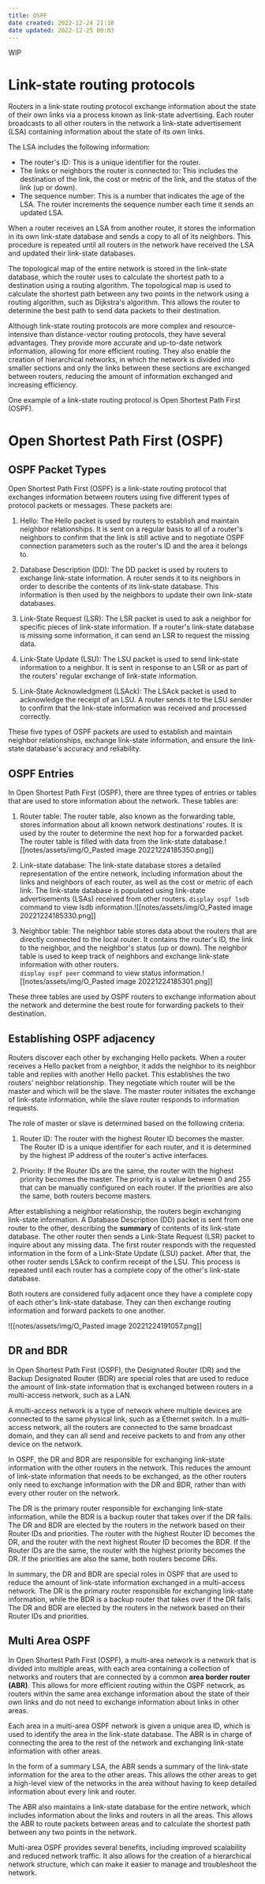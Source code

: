 ```yaml
---
title: OSPF
date created: 2022-12-24 21:18
date updated: 2022-12-25 00:03
---
```


WIP

# Link-state routing protocols

Routers in a link-state routing protocol exchange information about the state of their own links via a process known as link-state advertising. Each router broadcasts to all other routers in the network a link-state advertisement (LSA) containing information about the state of its own links.

The LSA includes the following information:

- The router's ID: This is a unique identifier for the router.
- The links or neighbors the router is connected to: This includes the destination of the link, the cost or metric of the link, and the status of the link (up or down).
- The sequence number: This is a number that indicates the age of the LSA. The router increments the sequence number each time it sends an updated LSA.

When a router receives an LSA from another router, it stores the information in its own link-state database and sends a copy to all of its neighbors. This procedure is repeated until all routers in the network have received the LSA and updated their link-state databases.

The topological map of the entire network is stored in the link-state database, which the router uses to calculate the shortest path to a destination using a routing algorithm. The topological map is used to calculate the shortest path between any two points in the network using a routing algorithm, such as Dijkstra's algorithm. This allows the router to determine the best path to send data packets to their destination.

Although link-state routing protocols are more complex and resource-intensive than distance-vector routing protocols, they have several advantages. They provide more accurate and up-to-date network information, allowing for more efficient routing. They also enable the creation of hierarchical networks, in which the network is divided into smaller sections and only the links between these sections are exchanged between routers, reducing the amount of information exchanged and increasing efficiency.

One example of a link-state routing protocol is Open Shortest Path First (OSPF).

# Open Shortest Path First (OSPF)

## OSPF Packet Types

Open Shortest Path First (OSPF) is a link-state routing protocol that exchanges information between routers using five different types of protocol packets or messages. These packets are:

1. Hello: The Hello packet is used by routers to establish and maintain neighbor relationships. It is sent on a regular basis to all of a router's neighbors to confirm that the link is still active and to negotiate OSPF connection parameters such as the router's ID and the area it belongs to.

2. Database Description (DD): The DD packet is used by routers to exchange link-state information. A router sends it to its neighbors in order to describe the contents of its link-state database. This information is then used by the neighbors to update their own link-state databases.

3. Link-State Request (LSR): The LSR packet is used to ask a neighbor for specific pieces of link-state information. If a router's link-state database is missing some information, it can send an LSR to request the missing data.

4. Link-State Update (LSU): The LSU packet is used to send link-state information to a neighbor. It is sent in response to an LSR or as part of the routers' regular exchange of link-state information.

5. Link-State Acknowledgment (LSAck): The LSAck packet is used to acknowledge the receipt of an LSU. A router sends it to the LSU sender to confirm that the link-state information was received and processed correctly.

These five types of OSPF packets are used to establish and maintain neighbor relationships, exchange link-state information, and ensure the link-state database's accuracy and reliability.

## OSPF Entries

In Open Shortest Path First (OSPF), there are three types of entries or tables that are used to store information about the network. These tables are:

1. Router table: The router table, also known as the forwarding table, stores information about all known network destinations' routes. It is used by the router to determine the next hop for a forwarded packet. The router table is filled with data from the link-state database.![[notes/assets/img/O_Pasted image 20221224185350.png]]

2. Link-state database: The link-state database stores a detailed representation of the entire network, including information about the links and neighbors of each router, as well as the cost or metric of each link. The link-state database is populated using link-state advertisements (LSAs) received from other routers. `display ospf lsdb` command to view lsdb information.![[notes/assets/img/O_Pasted image 20221224185330.png]]

3. Neighbor table: The neighbor table stores data about the routers that are directly connected to the local router. It contains the router's ID, the link to the neighbor, and the neighbor's status (up or down). The neighbor table is used to keep track of neighbors and exchange link-state information with other routers. `display ospf peer` command to view status information.![[notes/assets/img/O_Pasted image 20221224185301.png]]

These three tables are used by OSPF routers to exchange information about the network and determine the best route for forwarding packets to their destination.

## Establishing OSPF adjacency

Routers discover each other by exchanging Hello packets. When a router receives a Hello packet from a neighbor, it adds the neighbor to its neighbor table and replies with another Hello packet. This establishes the two routers' neighbor relationship. They negotiate which router will be the master and which will be the slave. The master router initiates the exchange of link-state information, while the slave router responds to information requests.

The role of master or slave is determined based on the following criteria:

1. Router ID: The router with the highest Router ID becomes the master. The Router ID is a unique identifier for each router, and it is determined by the highest IP address of the router's active interfaces.

2. Priority: If the Router IDs are the same, the router with the highest priority becomes the master. The priority is a value between 0 and 255 that can be manually configured on each router. If the priorities are also the same, both routers become masters.

After establishing a neighbor relationship, the routers begin exchanging link-state information. A Database Description (DD) packet is sent from one router to the other, describing the **summary** of contents of its link-state database. The other router then sends a Link-State Request (LSR) packet to inquire about any missing data. The first router responds with the requested information in the form of a Link-State Update (LSU) packet. After that, the other router sends LSAck to confirm receipt of the LSU. This process is repeated until each router has a complete copy of the other's link-state database.

Both routers are considered fully adjacent once they have a complete copy of each other's link-state database. They can then exchange routing information and forward packets to one another.

![[notes/assets/img/O_Pasted image 20221224191057.png]]

## DR and BDR

In Open Shortest Path First (OSPF), the Designated Router (DR) and the Backup Designated Router (BDR) are special roles that are used to reduce the amount of link-state information that is exchanged between routers in a multi-access network, such as a LAN.

A multi-access network is a type of network where multiple devices are connected to the same physical link, such as a Ethernet switch. In a multi-access network, all the routers are connected to the same broadcast domain, and they can all send and receive packets to and from any other device on the network.

In OSPF, the DR and BDR are responsible for exchanging link-state information with the other routers in the network. This reduces the amount of link-state information that needs to be exchanged, as the other routers only need to exchange information with the DR and BDR, rather than with every other router on the network.

The DR is the primary router responsible for exchanging link-state information, while the BDR is a backup router that takes over if the DR fails. The DR and BDR are elected by the routers in the network based on their Router IDs and priorities. The router with the highest Router ID becomes the DR, and the router with the next highest Router ID becomes the BDR. If the Router IDs are the same, the router with the highest priority becomes the DR. If the priorities are also the same, both routers become DRs.

In summary, the DR and BDR are special roles in OSPF that are used to reduce the amount of link-state information exchanged in a multi-access network. The DR is the primary router responsible for exchanging link-state information, while the BDR is a backup router that takes over if the DR fails. The DR and BDR are elected by the routers in the network based on their Router IDs and priorities.

## Multi Area OSPF

In Open Shortest Path First (OSPF), a multi-area network is a network that is divided into multiple areas, with each area containing a collection of networks and routers that are connected by a common **area border router (ABR)**. This allows for more efficient routing within the OSPF network, as routers within the same area exchange information about the state of their own links and do not need to exchange information about links in other areas.

Each area in a multi-area OSPF network is given a unique area ID, which is used to identify the area in the link-state database. The ABR is in charge of connecting the area to the rest of the network and exchanging link-state information with other areas.

In the form of a summary LSA, the ABR sends a summary of the link-state information for the area to the other areas. This allows the other areas to get a high-level view of the networks in the area without having to keep detailed information about every link and router.

The ABR also maintains a link-state database for the entire network, which includes information about the links and routers in all the areas. This allows the ABR to route packets between areas and to calculate the shortest path between any two points in the network.

Multi-area OSPF provides several benefits, including improved scalability and reduced network traffic. It also allows for the creation of a hierarchical network structure, which can make it easier to manage and troubleshoot the network.
